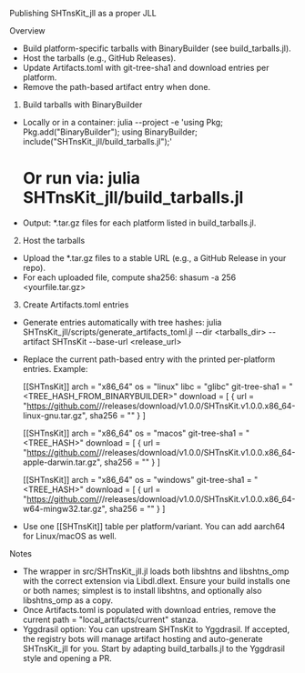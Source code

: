 Publishing SHTnsKit_jll as a proper JLL

Overview
- Build platform-specific tarballs with BinaryBuilder (see build_tarballs.jl).
- Host the tarballs (e.g., GitHub Releases).
- Update Artifacts.toml with git-tree-sha1 and download entries per platform.
- Remove the path-based artifact entry when done.

1) Build tarballs with BinaryBuilder
- Locally or in a container:
  julia --project -e 'using Pkg; Pkg.add("BinaryBuilder"); using BinaryBuilder; include("SHTnsKit_jll/build_tarballs.jl");'
  # Or run via: julia SHTnsKit_jll/build_tarballs.jl

- Output: *.tar.gz files for each platform listed in build_tarballs.jl.

2) Host the tarballs
- Upload the *.tar.gz files to a stable URL (e.g., a GitHub Release in your repo).
- For each uploaded file, compute sha256:
  shasum -a 256 <yourfile.tar.gz>

3) Create Artifacts.toml entries
- Generate entries automatically with tree hashes:
  julia SHTnsKit_jll/scripts/generate_artifacts_toml.jl --dir <tarballs_dir> --artifact SHTnsKit --base-url <release_url>

- Replace the current path-based entry with the printed per-platform entries. Example:

  [[SHTnsKit]]
  arch = "x86_64"
  os = "linux"
  libc = "glibc"
  git-tree-sha1 = "<TREE_HASH_FROM_BINARYBUILDER>"
  download = [
      { url = "https://github.com/<you>/<repo>/releases/download/v1.0.0/SHTnsKit.v1.0.0.x86_64-linux-gnu.tar.gz", sha256 = "<SHA256>" }
  ]

  [[SHTnsKit]]
  arch = "x86_64"
  os = "macos"
  git-tree-sha1 = "<TREE_HASH>"
  download = [
      { url = "https://github.com/<you>/<repo>/releases/download/v1.0.0/SHTnsKit.v1.0.0.x86_64-apple-darwin.tar.gz", sha256 = "<SHA256>" }
  ]

  [[SHTnsKit]]
  arch = "x86_64"
  os = "windows"
  git-tree-sha1 = "<TREE_HASH>"
  download = [
      { url = "https://github.com/<you>/<repo>/releases/download/v1.0.0/SHTnsKit.v1.0.0.x86_64-w64-mingw32.tar.gz", sha256 = "<SHA256>" }
  ]

- Use one [[SHTnsKit]] table per platform/variant. You can add aarch64 for Linux/macOS as well.

Notes
- The wrapper in src/SHTnsKit_jll.jl loads both libshtns and libshtns_omp with the correct extension via Libdl.dlext. Ensure your build installs one or both names; simplest is to install libshtns, and optionally also libshtns_omp as a copy.
- Once Artifacts.toml is populated with download entries, remove the current path = "local_artifacts/current" stanza.
- Yggdrasil option: You can upstream SHTnsKit to Yggdrasil. If accepted, the registry bots will manage artifact hosting and auto-generate SHTnsKit_jll for you. Start by adapting build_tarballs.jl to the Yggdrasil style and opening a PR.
